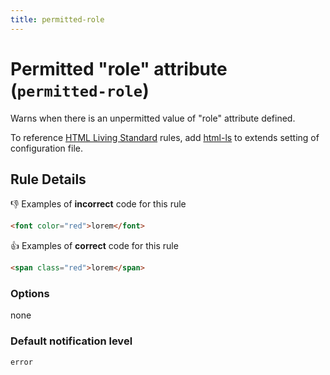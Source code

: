 ```yaml
---
title: permitted-role
---
```


# Permitted "role" attribute (`permitted-role`)

Warns when there is an unpermitted value of "role" attribute defined.

To reference [HTML Living Standard](https://html.spec.whatwg.org/) rules, add [html-ls](https://github.com/YusukeHirao/markuplint/blob/master/rulesets/html-ls.json) to extends setting of configuration file.

## Rule Details

👎 Examples of **incorrect** code for this rule

```html
<font color="red">lorem</font>
```

👍 Examples of **correct** code for this rule

```html
<span class="red">lorem</span>
```

### Options

none

### Default notification level

`error`
